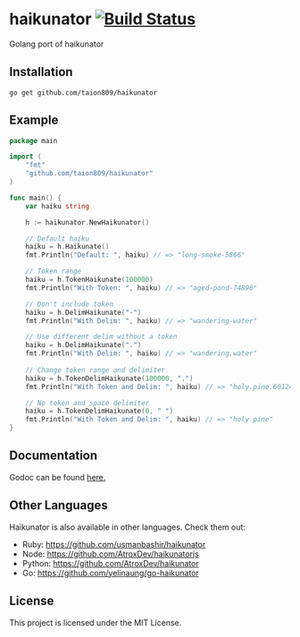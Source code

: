 # haikunator [![Build Status](https://travis-ci.org/taion809/haikunator.svg?branch=master)](https://travis-ci.org/taion809/haikunator)

Golang port of haikunator

## Installation
`go get github.com/taion809/haikunator`

## Example
```go
package main

import (
	"fmt"
	"github.com/taion809/haikunator"
)

func main() {
	var haiku string

	h := haikunator.NewHaikunator()

	// Default haiku
	haiku = h.Haikunate()
	fmt.Println("Default: ", haiku) // => "long-smoke-5866"

	// Token range
	haiku = h.TokenHaikunate(100000)
	fmt.Println("With Token: ", haiku) // => "aged-pond-74896"

	// Don't include token
	haiku = h.DelimHaikunate("-")
	fmt.Println("With Delim: ", haiku) // => "wandering-water"

	// Use different delim without a token
	haiku = h.DelimHaikunate(".")
	fmt.Println("With Delim: ", haiku) // => "wandering.water"
	
	// Change token range and delimiter
	haiku = h.TokenDelimHaikunate(100000, ".")
	fmt.Println("With Token and Delim: ", haiku) // => "holy.pine.60124"

	// No token and space delimiter
	haiku = h.TokenDelimHaikunate(0, " ")
	fmt.Println("With Token and Delim: ", haiku) // => "holy pine"
}
```

## Documentation
Godoc can be found [here.](http://godoc.org/github.com/taion809/haikunator)

## Other Languages

Haikunator is also available in other languages. Check them out:

- Ruby: https://github.com/usmanbashir/haikunator
- Node: https://github.com/AtroxDev/haikunatorjs
- Python: https://github.com/AtroxDev/haikunator
- Go: https://github.com/yelinaung/go-haikunator

## License
This project is licensed under the MIT License.
